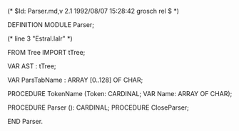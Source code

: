 (* $Id: Parser.md,v 2.1 1992/08/07 15:28:42 grosch rel $ *)

DEFINITION MODULE Parser;

(* line 3 "Estral.lalr" *)

FROM	Tree		IMPORT	tTree;

VAR AST : tTree;


VAR ParsTabName	: ARRAY [0..128] OF CHAR;

PROCEDURE TokenName (Token: CARDINAL; VAR Name: ARRAY OF CHAR);

PROCEDURE Parser (): CARDINAL;
PROCEDURE CloseParser;

END Parser.
